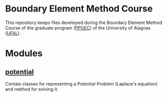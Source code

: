 # Boundary Element Method Course

This repository keeps files developed during the Boundary Element Method 
Course of the graduate program ([PPGEC](http://www.ctec.ufal.br/posgraduacao/ppgec/)) of the University of Alagoas ([UFAL](https://ufal.br/)).

# Modules

## [potential](./potential.py)

Contais classes for representing a Potential Problem (Laplace's equation) and method for solving it.
